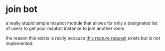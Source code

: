 # join bot

a really stupid simple maubot module that allows for only a designated list of users to get your maubot instance to join
another room.

the reason this exists is really because [this reature request](https://github.com/maubot/maubot/issues/110) exists but
is not implemented.



